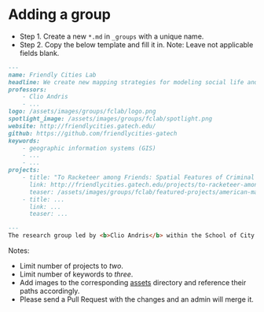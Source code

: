 # Adding a group

- Step 1. Create a new `*.md` in `_groups` with a unique name.
- Step 2. Copy the below template and fill it in. Note: Leave not applicable fields blank.

```md
---
name: Friendly Cities Lab
headline: We create new mapping strategies for modeling social life and livelihoods.
professors: 
    - Clio Andris
    - ...
logo: /assets/images/groups/fclab/logo.png
spotlight_image: /assets/images/groups/fclab/spotlight.png
website: http://friendlycities.gatech.edu/
github: https://github.com/friendlycities-gatech
keywords: 
    - geographic information systems (GIS)
    - ...
    - ...
projects:
    - title: "To Racketeer among Friends: Spatial Features of Criminal Collaboration in the American Mafia"
      link: http://friendlycities.gatech.edu/projects/to-racketeer-among-friends-spatial-features-of-criminal-collaboration-in-the-american-mafia/
      teaser: /assets/images/groups/fclab/featured-projects/american-mafia.png
    - title: ...
      link: ...
      teaser: ...

---
The research group led by <b>Clio Andris</b> within the School of City & Regional Planning and School of Interactive Computing at Georgia Tech. We develop new mapping strategies for modeling social life, livelihoods, and interpersonal relationships in geographic space.

```

Notes:

- Limit number of projects to _two_.
- Limit number of keywords to _three_.
- Add images to the corresponding [assets](/assets/images/groups) directory and reference their paths accordingly.
- Please send a Pull Request with the changes and an admin will merge it.
